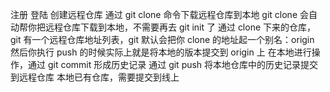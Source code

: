 注册
登陆
创建远程仓库
通过 git clone 命令下载远程仓库到本地
git clone 会自动帮你把远程仓库下载到本地，不需要再去 git init 了
通过 clone 下来的仓库，git 有一个远程仓库地址列表，git 默认会把你 clone 的地址起一个别名：origin
然后你执行 push 的时候实际上就是将本地的版本提交到 origin 上
在本地进行操作，通过 git commit 形成历史记录
通过 git push 将本地仓库中的历史记录提交到远程仓库
本地已有仓库，需要提交到线上    